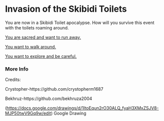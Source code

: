 # Invasion of the Skibidi Toilets
You are now in a Skibidi Toilet apocalypse. How will you survive this event with the toilets roaming around.

[You are sacred and want to run away.](../CYOA-project/skibidi/hide.md)

[You want to walk around.](../CYOA-project/skibidi/connfront.md)

[You want to explore and be careful.](../CYOA-project/skibidi/loot.md)




### More Info
<p>Credits:</p>
<p>Crystopher-https://github.com/crystopherm1687</p>
<p>Bekhruz-https://github.com/bekhruza2004</p>

(https://docs.google.com/drawings/d/1ItoEqun2rO30ALQ_fyaH3XMxZSJV8-MJP50twV9Gq9w/edit) Google Drawing
